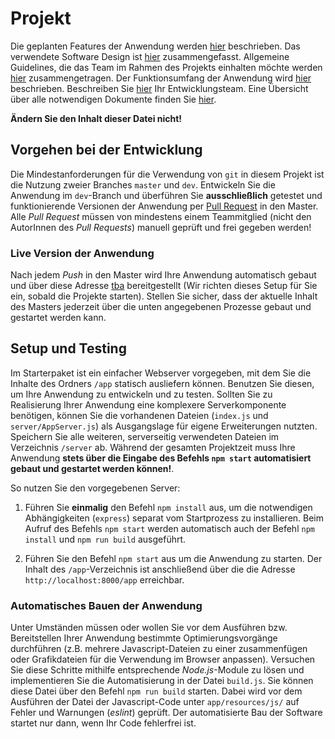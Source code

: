 # Projekt

Die geplanten Features der Anwendung werden [hier](./docs/Features.md) beschrieben. Das verwendete Software Design ist [hier](./docs/Design.md) zusammengefasst. Allgemeine Guidelines, die das Team im Rahmen des Projekts einhalten möchte werden [hier](./docs/Guidelines.md) zusammengetragen. Der Funktionsumfang der Anwendung wird [hier](./docs/Description.md) beschrieben. Beschreiben Sie [hier](./docs/Team.md) Ihr Entwicklungsteam. Eine Übersicht über alle notwendigen Dokumente finden Sie [hier](./docs/Readme.md).

**Ändern Sie den Inhalt dieser Datei nicht!**

## Vorgehen bei der Entwicklung

Die Mindestanforderungen für die Verwendung von `git` in diesem Projekt ist die Nutzung zweier Branches `master` und `dev`. Entwickeln Sie die Anwendung im `dev`-Branch und überführen Sie **ausschließlich** getestet und funktionierende Versionen der Anwendung per [Pull Request](https://docs.github.com/en/github/collaborating-with-issues-and-pull-requests/about-pull-requests) in den Master. Alle _Pull Request_ müssen von mindestens einem Teammitglied (nicht den AutorInnen des _Pull Requests_) manuell geprüft und frei gegeben werden!

### Live Version der Anwendung

Nach jedem _Push_ in den Master wird Ihre Anwendung automatisch gebaut und über diese Adresse [tba](tba) bereitgestellt (Wir richten dieses Setup für Sie ein, sobald die Projekte starten). Stellen Sie sicher, dass der aktuelle Inhalt des Masters jederzeit über die unten angegebenen Prozesse gebaut und gestartet werden kann.

## Setup und Testing

Im Starterpaket ist ein einfacher Webserver vorgegeben, mit dem Sie die Inhalte des Ordners `/app` statisch ausliefern können. Benutzen Sie diesen, um Ihre Anwendung zu entwickeln und zu testen. Sollten Sie zu Realisierung Ihrer Anwendung eine komplexere Serverkomponente benötigen, können Sie die vorhandenen Dateien (`index.js` und `server/AppServer.js`) als Ausgangslage für eigene Erweiterungen nutzten. Speichern Sie alle weiteren, serverseitig verwendeten Dateien im Verzeichnis `/server` ab. Während der gesamten Projektzeit muss Ihre Anwendung **stets über die Eingabe des Befehls `npm start` automatisiert gebaut und gestartet werden können!**.

So nutzen Sie den vorgegebenen Server:

1. Führen Sie **einmalig** den Befehl `npm install` aus, um die notwendigen Abhängigkeiten (`express`) separat vom Startprozess zu installieren. Beim Aufruf des Befehls `npm start` werden automatisch auch der Befehl `npm install` und `npm run build` ausgeführt.

2. Führen Sie den Befehl `npm start` aus um die Anwendung zu starten. Der Inhalt des `/app`-Verzeichnis ist anschließend über die die Adresse `http://localhost:8000/app` erreichbar.

### Automatisches Bauen der Anwendung

Unter Umständen müssen oder wollen Sie vor dem Ausführen bzw. Bereitstellen Ihrer Anwendung bestimmte Optimierungsvorgänge durchführen (z.B. mehrere Javascript-Dateien zu einer zusammenfügen oder Grafikdateien für die Verwendung im Browser anpassen). Versuchen Sie diese Schritte mithilfe entsprechende _Node.js_-Module zu lösen und implementieren Sie die Automatisierung in der Datei `build.js`. Sie können diese Datei über den Befehl `npm run build` starten. Dabei wird vor dem Ausführen der Datei der Javascript-Code unter `app/resources/js/` auf Fehler und Warnungen (_eslint_) geprüft. Der automatisierte Bau der Software startet nur dann, wenn Ihr Code fehlerfrei ist.
